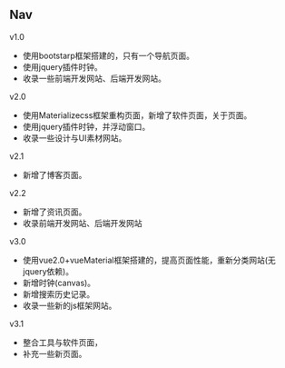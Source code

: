 ## Nav

v1.0 

* 使用bootstarp框架搭建的，只有一个导航页面。
* 使用jquery插件时钟。
* 收录一些前端开发网站、后端开发网站。

v2.0 

* 使用Materializecss框架重构页面，新增了软件页面，关于页面。
* 使用jquery插件时钟，并浮动窗口。
* 收录一些设计与UI素材网站。

v2.1 

* 新增了博客页面。

v2.2 

* 新增了资讯页面。
* 收录前端开发网站、后端开发网站

v3.0 

* 使用vue2.0+vueMaterial框架搭建的，提高页面性能，重新分类网站(无jquery依赖)。
* 新增时钟(canvas)。
* 新增搜索历史记录。
* 收录一些新的js框架网站。

v3.1

* 整合工具与软件页面，
* 补充一些新页面。